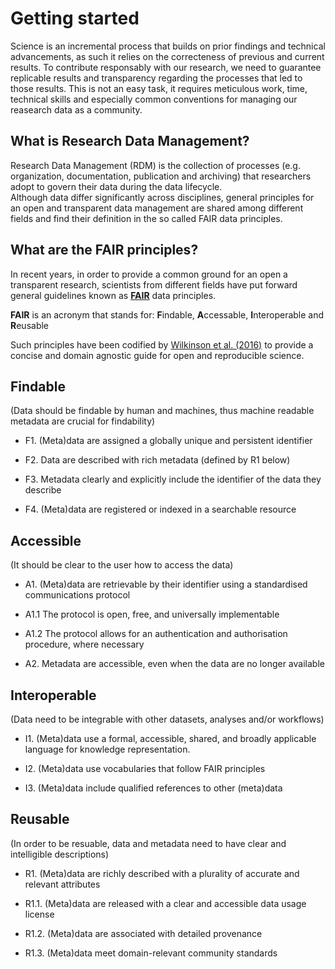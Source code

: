 # Getting started

Science is an incremental process that builds on prior findings and technical advancements, as such it relies on the correcteness of previous and current results. To contribute responsably with our research, we need to guarantee replicable results and transparency regarding the processes that led to those results. This is not an easy task, it requires meticulous work, time, technical skills and especially common conventions for managing our reasearch data as a community.

## What is Research Data Management?

Research Data Management (RDM) is the collection of processes (e.g. organization, documentation, publication and archiving) that researchers adopt to govern their data during the data lifecycle.</b>  
Although data differ significantly across disciplines, general principles for an open and transparent data management are shared among different fields and find their definition in the so called FAIR data principles.

## What are the FAIR principles?

In recent years, in order to provide a common ground for an open a transparent research, scientists from different fields have put forward general guidelines known as [**FAIR**](https://www.go-fair.org/fair-principles/) data principles.

**FAIR** is an acronym that stands for: **F**indable, **A**ccessable, **I**nteroperable and **R**eusable

Such principles have been codified by [Wilkinson et al. (2016)](https://www.nature.com/articles/sdata201618) to provide a concise and domain agnostic guide for open and reproducible science.

## Findable

(Data should be findable by human and machines, thus machine readable metadata are crucial for findability)

- F1. (Meta)data are assigned a globally unique and persistent identifier

- F2. Data are described with rich metadata (defined by R1 below)

- F3. Metadata clearly and explicitly include the identifier of the data they describe

- F4. (Meta)data are registered or indexed in a searchable resource

## Accessible

(It should be clear to the user how to access the data)

- A1. (Meta)data are retrievable by their identifier using a standardised communications protocol

- A1.1 The protocol is open, free, and universally implementable

- A1.2 The protocol allows for an authentication and authorisation procedure, where necessary

- A2. Metadata are accessible, even when the data are no longer available

## Interoperable

(Data need to be integrable with other datasets, analyses and/or workflows)

- I1. (Meta)data use a formal, accessible, shared, and broadly applicable language for knowledge representation.

- I2. (Meta)data use vocabularies that follow FAIR principles

- I3. (Meta)data include qualified references to other (meta)data

## Reusable

(In order to be resuable, data and metadata need to have clear and intelligible descriptions) 

- R1. (Meta)data are richly described with a plurality of accurate and relevant attributes

- R1.1. (Meta)data are released with a clear and accessible data usage license

- R1.2. (Meta)data are associated with detailed provenance

- R1.3. (Meta)data meet domain-relevant community standards

